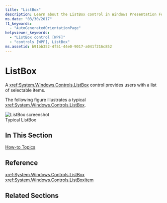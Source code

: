 ```yaml
---
title: "ListBox"
description: Learn about the ListBox control in Windows Presentation Foundation (WPF), which provides users with a selectable lists of items.
ms.date: "03/30/2017"
f1_keywords: 
  - "AutoGeneratedOrientationPage"
helpviewer_keywords: 
  - "ListBox control [WPF]"
  - "controls [WPF], ListBox"
ms.assetid: b91bb352-4f51-44e0-9017-a041f216c852
---
```

# ListBox
A <xref:System.Windows.Controls.ListBox> control provides users with a list of selectable items.  
  
 The following figure illustrates a typical <xref:System.Windows.Controls.ListBox>.  
  
 ![ListBox screenshot](./media/ss-ctl-listbox.gif "SS_CTL_listbox")  
Typical ListBox  
  
## In This Section  
 [How-to Topics](listbox-how-to-topics.md)  
  
## Reference  
 <xref:System.Windows.Controls.ListBox>  
  <xref:System.Windows.Controls.ListBoxItem>  
  
## Related Sections
